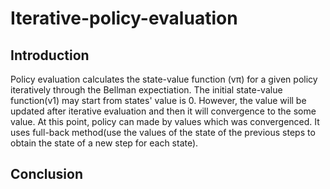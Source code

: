 # Iterative-policy-evaluation

## Introduction
Policy evaluation calculates the state-value function (vπ) for a given policy iteratively through the Bellman expectiation. The initial state-value function(v1) may start from states' value is 0. However, the value will be updated after iterative evaluation and then it will convergence to the some value. At this point, policy can made by values which was convergenced.
It uses full-back method(use the values of the state of the previous steps to obtain the state of a new step for each state).

## Conclusion

